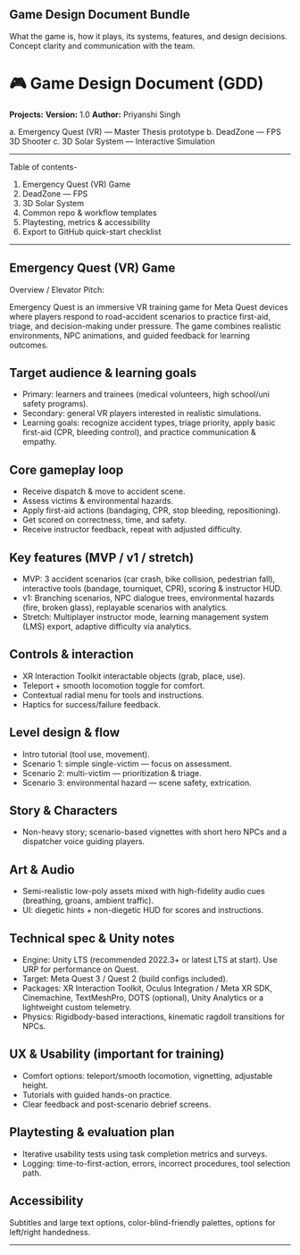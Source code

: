 ## Game Design Document Bundle
What the game is, how it plays, its systems, features, and design decisions. Concept clarity and communication with the team.

# 🎮 Game Design Document (GDD)

**Projects:**
**Version:** 1.0 
**Author:** Priyanshi Singh  

a. Emergency Quest (VR) — Master Thesis prototype
b. DeadZone — FPS 3D Shooter
c. 3D Solar System — Interactive Simulation

---

Table of contents-

1. Emergency Quest (VR) Game
2. DeadZone — FPS
3. 3D Solar System
4. Common repo & workflow templates
5. Playtesting, metrics & accessibility
6. Export to GitHub quick-start checklist

---

## Emergency Quest (VR) Game
Overview / Elevator Pitch:

Emergency Quest is an immersive VR training game for Meta Quest devices where players respond to road-accident scenarios to practice first-aid, triage, and decision-making under pressure. The game combines realistic environments, NPC animations, and guided feedback for learning outcomes.

## Target audience & learning goals

- Primary: learners and trainees (medical volunteers, high school/uni safety programs).
- Secondary: general VR players interested in realistic simulations.
- Learning goals: recognize accident types, triage priority, apply basic first-aid (CPR, bleeding control), and practice communication & empathy.

## Core gameplay loop
- Receive dispatch & move to accident scene.
- Assess victims & environmental hazards.
- Apply first-aid actions (bandaging, CPR, stop bleeding, repositioning).
- Get scored on correctness, time, and safety.
- Receive instructor feedback, repeat with adjusted difficulty.

## Key features (MVP / v1 / stretch)
- MVP: 3 accident scenarios (car crash, bike collision, pedestrian fall), interactive tools (bandage, tourniquet, CPR), scoring & instructor HUD.
- v1: Branching scenarios, NPC dialogue trees, environmental hazards (fire, broken glass), replayable scenarios with analytics.
- Stretch: Multiplayer instructor mode, learning management system (LMS) export, adaptive difficulty via analytics.

## Controls & interaction
- XR Interaction Toolkit interactable objects (grab, place, use).
- Teleport + smooth locomotion toggle for comfort.
- Contextual radial menu for tools and instructions.
- Haptics for success/failure feedback.

## Level design & flow
- Intro tutorial (tool use, movement).
- Scenario 1: simple single-victim — focus on assessment.
- Scenario 2: multi-victim — prioritization & triage.
- Scenario 3: environmental hazard — scene safety, extrication.

## Story & Characters
- Non-heavy story; scenario-based vignettes with short hero NPCs and a dispatcher voice guiding players.

## Art & Audio
- Semi-realistic low-poly assets mixed with high-fidelity audio cues (breathing, groans, ambient traffic).
- UI: diegetic hints + non-diegetic HUD for scores and instructions.

## Technical spec & Unity notes
- Engine: Unity LTS (recommended 2022.3+ or latest LTS at start). Use URP for performance on Quest.
- Target: Meta Quest 3 / Quest 2 (build configs included).
- Packages: XR Interaction Toolkit, Oculus Integration / Meta XR SDK, Cinemachine, TextMeshPro, DOTS (optional), Unity Analytics or a lightweight custom telemetry.
- Physics: Rigidbody-based interactions, kinematic ragdoll transitions for NPCs.

## UX & Usability (important for training)
- Comfort options: teleport/smooth locomotion, vignetting, adjustable height.
- Tutorials with guided hands-on practice.
- Clear feedback and post-scenario debrief screens.

## Playtesting & evaluation plan
- Iterative usability tests using task completion metrics and surveys.
- Logging: time-to-first-action, errors, incorrect procedures, tool selection path.

## Accessibility
Subtitles and large text options, color-blind-friendly palettes, options for left/right handedness.

---
